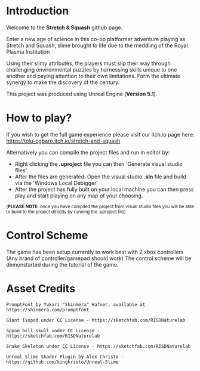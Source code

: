# Introduction
Welcome to the **Stretch & Squash** github page.

Enter a new age of science in this co-op platformer adventure playing as Stretch and Squash, slime brought to life due to the meddling of the Royal Plasma Institution

Using their slimy attributes, the players must slip their way through challenging environmental puzzles by harnessing skills unique to one another and paying attention to their own limitations. Form the ultimate synergy to make the discovery of the century.

This project was produced using Unreal Engine (**Version 5.1**).

# How to play?

If you wish to get the full game experience please visit our itch.io page here: https://tolu-ogbaro.itch.io/stretch-and-squash

Alternatively you can compile the project files and run in editor by:
- Right clicking the **.uproject** file you can then 'Generate visual studio files'.
- After the files are generated. Open the visual studio **.sln** file and build via the 'Windows Local Debigger'
- After the project has fully built on your local machine you can then press play and start playing on any map of your choosing. 

<sub>(**PLEASE NOTE**: once you have compiled the project from visual studio files you will be able to build to the project directly by running the .uproject file)</sub>

# Control Scheme

The game has been setup currently to work best with 2 xbox controllers (Any brand of controller/gamepad should work) The control scheme will be demonstarted during the tutorial of the game.
 
# Asset Credits

    PromptFont by Yukari "Shinmera" Hafner, available at https://shinmera.com/promptfont

    Giant Isopod under CC License - https://sketchfab.com/RISDNaturelab

    Sppon bill skull under CC License - https://sketchfab.com/RISDNaturelab

    Snake Skeleton under CC License - https://sketchfab.com/RISDNaturelab

    Unreal Slime Shader Plugin by Alex Christo - https://github.com/kingkristo/Unreal-Slime